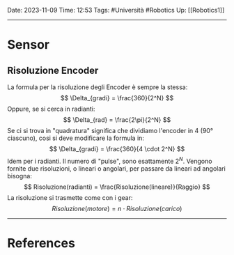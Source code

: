 Date: 2023-11-09
Time: 12:53
Tags: #Università #Robotics 
Up: [[Robotics1]]

---
# Sensor

## Risoluzione Encoder
La formula per la risoluzione degli Encoder è sempre la stessa:
$$
\Delta_{gradi} = \frac{360}{2^N}
$$
Oppure, se si cerca in radianti:
$$
\Delta_{rad} = \frac{2\pi}{2^N}
$$
Se ci si trova in "quadratura" significa che dividiamo l'encoder in 4 (90° ciascuno), cosi si deve modificare la formula in:
$$
\Delta_{gradi} = \frac{360}{4 \cdot 2^N}
$$
Idem per i radianti.
Il numero di "pulse", sono esattamente $2^N$.
Vengono fornite due risoluzioni, o lineari o angolari, per passare da lineari ad angolari bisogna:
$$
Risoluzione(radianti) = \frac{Risoluzione(lineare)}{Raggio}
$$
La risoluzione si trasmette come con i gear:
$$
Risoluzione(motore) = n \cdot Risoluzione(carico)
$$


---
# References
